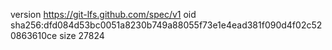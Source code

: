 version https://git-lfs.github.com/spec/v1
oid sha256:dfd084d53bc0051a8230b749a88055f73e1e4ead381f090d4f02c520863610ce
size 27824
